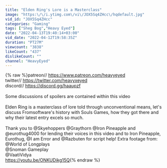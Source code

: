 ```yaml
---
title: "Elden Ring's Lore is a Masterclass"
image: "https:\/\/i.ytimg.com\/vi\/JOX5Sq4ZHcc\/hqdefault.jpg"
vid_id: "JOX5Sq4ZHcc"
categories: "Gaming"
tags: ["Sheg Bog","Heavy Eyed"]
date: "2022-04-13T19:40:14+03:00"
vid_date: "2022-04-12T19:58:35Z"
duration: "PT27M"
viewcount: "3838"
likeCount: "437"
dislikeCount: ""
channel: "HeavyEyed"
---
```

{% raw %}patreon// <a rel="nofollow" target="blank" href="https://www.patreon.com/heavyeyed">https://www.patreon.com/heavyeyed</a><br />twitter// <a rel="nofollow" target="blank" href="https://twitter.com/heavyxeyed">https://twitter.com/heavyxeyed</a><br />discord// <a rel="nofollow" target="blank" href="https://discord.gg/haaupzf">https://discord.gg/haaupzf</a><br /><br />Some discussions of spoilers are contained within this video<br /><br />Elden Ring is a masterclass of lore told through unconventional means, let's discuss Fromsoftware's history with Souls Games, how they got there and why their latest entry excels so much.<br /><br />Thank you to @Skyehoppers @Graythorn @Iron Pineapple and @eurothug4000 for lending their voices in this video and to Iron Pineapple, Eurothug, @I am Error and @Razbuten for script help! Extra footage from:<br />@World of Longplays <br />@Snoman Gameplay <br />@VaatiVidya <br /><a rel="nofollow" target="blank" href="https://youtu.be/ONKUDikg15Q">https://youtu.be/ONKUDikg15Q</a>{% endraw %}
